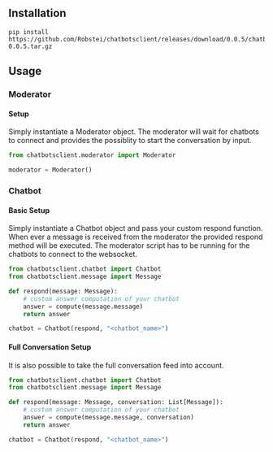 ## Installation
```
pip install https://github.com/Robstei/chatbotsclient/releases/download/0.0.5/chatbotsclient-0.0.5.tar.gz
```
## Usage
### Moderator
#### Setup
Simply instantiate a Moderator object. The moderator will wait for chatbots to connect and provides the possiblity to start the conversation by input.
```python
from chatbotsclient.moderator import Moderator

moderator = Moderator()
```
### Chatbot
#### Basic Setup
Simply instantiate a Chatbot object and pass your custom respond function. When ever a message is received from the moderator the provided respond method will be executed. The moderator script has to be running for the chatbots to connect to the websocket.
```python
from chatbotsclient.chatbot import Chatbot
from chatbotsclient.message import Message

def respond(message: Message):
    # custom answer computation of your chatbot
    answer = compute(message.message)
    return answer

chatbot = Chatbot(respond, "<chatbot_name>")
```
#### Full Conversation Setup
It is also possible to take the full conversation feed into account.
```python
from chatbotsclient.chatbot import Chatbot
from chatbotsclient.message import Message

def respond(message: Message, conversation: List[Message]):
    # custom answer computation of your chatbot
    answer = compute(message.message, conversation)
    return answer

chatbot = Chatbot(respond, "<chatbot_name>")
```